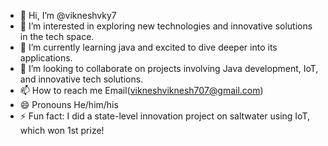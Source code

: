 - 👋 Hi, I’m @vikneshvky7
- 👀 I’m interested in exploring new technologies and innovative solutions in the tech space.
- 🌱 I’m currently learning java  and excited to dive deeper into its applications.
- 💞️ I’m looking to collaborate on projects involving Java development, IoT, and innovative tech solutions.
- 📫 How to reach me  Email(vikneshviknesh707@gmail.com) 
- 😄 Pronouns He/him/his
- ⚡ Fun fact:  I did a state-level innovation project on saltwater using IoT, which won 1st prize!

<!---
vikneshvky7/vikneshvky7 is a ✨ special ✨ repository because its `README.md` (this file) appears on your GitHub profile.
You can click the Preview link to take a look at your changes.
--->
